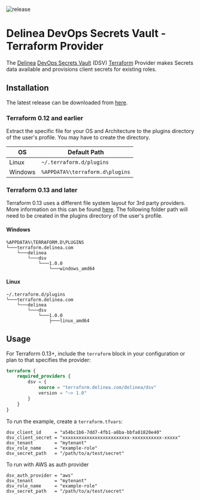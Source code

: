 ![release](https://github.com/DelineaXPM/terraform-provider-dsv/workflows/release/badge.svg)

# Delinea DevOps Secrets Vault - Terraform Provider

The [Delinea](https://delinea.com/) [DevOps Secrets Vault](https://delinea.com/products/devops-secrets-management-vault) (DSV) [Terraform](https://www.terraform.io/) Provider makes Secrets data available and provisions client secrets for existing roles.

## Installation

The latest release can be downloaded from [here](https://github.com/DelineaXPM/terraform-provider-dsv/releases/latest).

### Terraform 0.12 and earlier

Extract the specific file for your OS and Architecture to the plugins directory of the user's profile. You may have to create the directory.

| OS      | Default Path                    |
| ------- | ------------------------------- |
| Linux   | `~/.terraform.d/plugins`        |
| Windows | `%APPDATA%\terraform.d\plugins` |

### Terraform 0.13 and later

Terraform 0.13 uses a different file system layout for 3rd party providers. More information on this can be found [here](https://www.terraform.io/upgrade-guides/0-13.html#new-filesystem-layout-for-local-copies-of-providers). The following folder path will need to be created in the plugins directory of the user's profile.

#### Windows

```text
%APPDATA%\TERRAFORM.D\PLUGINS
└───terraform.delinea.com
    └───delinea
        └───dsv
            └───1.0.0
                └───windows_amd64
```

#### Linux

```text
~/.terraform.d/plugins
└───terraform.delinea.com
    └───delinea
        └───dsv
            └───1.0.0
                ├───linux_amd64
```

## Usage

For Terraform 0.13+, include the `terraform` block in your configuration or plan to that specifies the provider:

```terraform
terraform {
    required_providers {
        dsv = {
            source = "terraform.delinea.com/delinea/dsv"
            version = "~> 1.0"
        }
    }
}
```

To run the example, create a `terraform.tfvars`:

```text
dsv_client_id     = "a54bc1b6-7dd7-4fb1-a8ba-bbfa81820e40"
dsv_client_secret = "xxxxxxxxxxxxxxxxxxxxxxxxx-xxxxxxxxxxx-xxxxx"
dsv_tenant        = "mytenant"
dsv_role_name     = "example-role"
dsv_secret_path   = "/path/to/a/test/secret"
```

To run with AWS as auth provider 
```hcl
dsv_auth_provider = "aws"
dsv_tenant        = "mytenant"
dsv_role_name     = "example-role"
dsv_secret_path   = "/path/to/a/test/secret"
```
